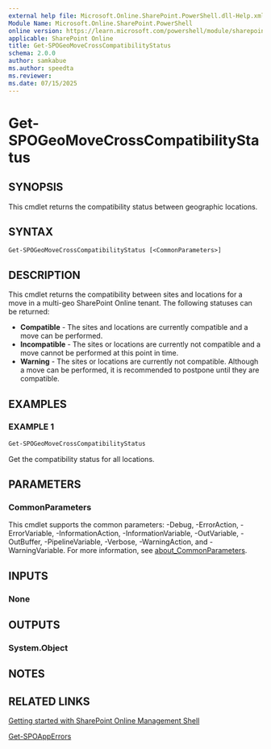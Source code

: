 ```yaml
---
external help file: Microsoft.Online.SharePoint.PowerShell.dll-Help.xml
Module Name: Microsoft.Online.SharePoint.PowerShell
online version: https://learn.microsoft.com/powershell/module/sharepoint-online/get-spogeomovecrosscompatibilitystatus
applicable: SharePoint Online
title: Get-SPOGeoMoveCrossCompatibilityStatus
schema: 2.0.0
author: samkabue
ms.author: speedta
ms.reviewer:
ms.date: 07/15/2025
---
```


# Get-SPOGeoMoveCrossCompatibilityStatus

## SYNOPSIS

This cmdlet returns the compatibility status between geographic locations.

## SYNTAX

```
Get-SPOGeoMoveCrossCompatibilityStatus [<CommonParameters>]
```

## DESCRIPTION

This cmdlet returns the compatibility between sites and locations for a move in a multi-geo SharePoint Online tenant.
The following statuses can be returned:
- **Compatible** - The sites and locations are currently compatible and a move can be performed.
- **Incompatible** - The sites or locations are currently not compatible and a move cannot be performed at this point in time.
- **Warning** - The sites or locations are currently not compatible. Although a move can be performed, it is recommended to postpone until they are compatible.

## EXAMPLES

### EXAMPLE 1

```powershell
Get-SPOGeoMoveCrossCompatibilityStatus
```

Get the compatibility status for all locations.

## PARAMETERS

### CommonParameters

This cmdlet supports the common parameters: -Debug, -ErrorAction, -ErrorVariable, -InformationAction, -InformationVariable, -OutVariable, -OutBuffer, -PipelineVariable, -Verbose, -WarningAction, and -WarningVariable. For more information, see [about_CommonParameters](https://go.microsoft.com/fwlink/?LinkID=113216).

## INPUTS

### None

## OUTPUTS

### System.Object

## NOTES

## RELATED LINKS

[Getting started with SharePoint Online Management Shell](/powershell/sharepoint/sharepoint-online/connect-sharepoint-online)

[Get-SPOAppErrors](Get-SPOAppErrors.md)
